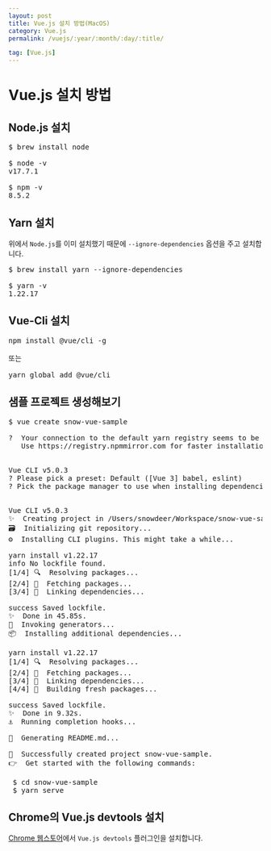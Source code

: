 ```yaml
---
layout: post
title: Vue.js 설치 방법(MacOS)
category: Vue.js
permalink: /vuejs/:year/:month/:day/:title/

tag: [Vue.js]
---
```

# Vue.js 설치 방법

## Node.js 설치

<pre class="prettyprint">
$ brew install node

$ node -v
v17.7.1

$ npm -v
8.5.2
</pre>

## Yarn 설치

위에서 `Node.js`를 이미 설치했기 때문에 `--ignore-dependencies` 옵션을 주고 설치합니다.

<pre class="prettyprint">
$ brew install yarn --ignore-dependencies

$ yarn -v
1.22.17
</pre>

## Vue-Cli 설치

<pre class="prettyprint">
npm install @vue/cli -g

또는 

yarn global add @vue/cli
</pre>

## 샘플 프로젝트 생성해보기

<pre class="prettyprint">
$ vue create snow-vue-sample

?  Your connection to the default yarn registry seems to be slow.
   Use https://registry.npmmirror.com for faster installation? Yes


Vue CLI v5.0.3
? Please pick a preset: Default ([Vue 3] babel, eslint)
? Pick the package manager to use when installing dependencies: Yarn


Vue CLI v5.0.3
✨  Creating project in /Users/snowdeer/Workspace/snow-vue-sample.
🗃  Initializing git repository...
⚙️  Installing CLI plugins. This might take a while...

yarn install v1.22.17
info No lockfile found.
[1/4] 🔍  Resolving packages...
[2/4] 🚚  Fetching packages...
[3/4] 🔗  Linking dependencies...

success Saved lockfile.
✨  Done in 45.85s.
🚀  Invoking generators...
📦  Installing additional dependencies...

yarn install v1.22.17
[1/4] 🔍  Resolving packages...
[2/4] 🚚  Fetching packages...
[3/4] 🔗  Linking dependencies...
[4/4] 🔨  Building fresh packages...

success Saved lockfile.
✨  Done in 9.32s.
⚓  Running completion hooks...

📄  Generating README.md...

🎉  Successfully created project snow-vue-sample.
👉  Get started with the following commands:

 $ cd snow-vue-sample
 $ yarn serve
</pre>

## Chrome의 Vue.js devtools 설치

[Chrome 웹스토어](https://chrome.google.com/webstore/detail/vuejs-devtools/nhdogjmejiglipccpnnnanhbledajbpd)에서 `Vue.js devtools` 플러그인을 설치합니다.

